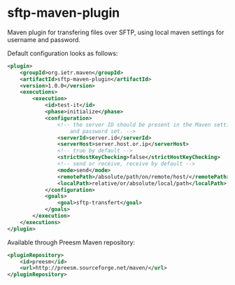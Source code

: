 # sftp-maven-plugin
Maven plugin for transfering files over SFTP, using local maven settings for username and password.

Default configuration looks as follows:

```xml
<plugin>
	<groupId>org.ietr.maven</groupId>
	<artifactId>sftp-maven-plugin</artifactId>
	<version>1.0.0</version>
	<executions>
		<execution>
			<id>test-it</id>
			<phase>initialize</phase>
			<configuration>
				<!-- the server ID should be present in the Maven settings, with username
					and password set. -->
				<serverId>server.id</serverId>
				<serverHost>server.host.or.ip</serverHost>
				<!-- true by default -->
				<strictHostKeyChecking>false</strictHostKeyChecking>
				<!-- send or receive, receive by default -->
				<mode>send</mode>
				<remotePath>/absolute/path/on/remote/host/</remotePath>
				<localPath>relative/or/absolute/local/path</localPath>
			</configuration>
			<goals>
				<goal>sftp-transfert</goal>
			</goals>
		</execution>
	</executions>
</plugin>
```

Available through Preesm Maven repository:

```xml
<pluginRepository>
	<id>preesm</id>
	<url>http://preesm.sourceforge.net/maven/</url>
</pluginRepository>
```

